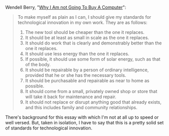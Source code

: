 Wendell Berry, "[Why I Am not Going To Buy A Computer](https://classes.matthewjbrown.net/teaching-files/philtech/berry-computer.pdf)":

> To make myself as plain as I can, I should give my standards for technological innovation in my own work. They are as follows:
>
> 1. The new tool should be cheaper than the one it replaces.
> 2. It should be at least as small in scale as the one it replaces.
> 3. It should do work that is clearly and demonstrably better than the one it replaces.
> 4. It should use less energy than the one it replaces.
> 5. If possible, it should use some form of solar energy, such as that of the body.
> 6. It should be repairable by a person of ordinary intelligence, provided that he or she has the necessary tools.
> 7. It should be purchasable and repairable as near to home as possible.
> 8. It should come from a small, privately owned shop or store that will take it back for maintenance and repair.
> 9. It should not replace or disrupt anything good that already exists, and this includes family and community relationships.

There's background for this essay with which I'm not at all up to speed or well versed. But, taken in isolation, I have to say that this is a pretty solid set of standards for technological innovation.